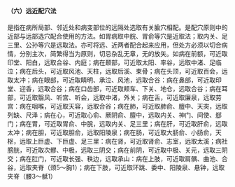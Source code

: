 #### （六）远近配穴法

 是指在病所局部、邻近处和病变部位的远隔处选取有关腧穴相配。是配穴原则中的近部与远部选穴配合使用的方法。如胃病取中脘、胃俞等穴是近取法；取内关、足三里、公孙等穴是远取法。亦可将远、近两者配合起来应用，但处方必须以切合病情，分别主次，简繁得当为原则，切忌杂乱无章，无的放矢。如病在前额，可近取印堂、阳白，远取合谷、内庭；病在颞部，可近取太阳、率谷，远取中渚、足临泣；病在后头，可近取风池、天柱，远取后溪、束骨；病在头顶，可近取百会，远取太冲；病在眼部，可近取睛明、承泣、风池，远取合谷：病在鼻部，可近取印堂、迎香，远取合谷；病在口齿部，可近取颊车、下关、地仓，远取合谷；病在耳部，可近取翳风、听宫、听会，远取中渚，外关；病在舌，可近取廉泉，远取劳宫：病在咽喉，可近取天容，远取合谷；病在肺，可近取肺俞、膻中、天突，远取列缺、尺泽；病在心，可近取心俞、厥阴俞、膻中，远取内关、神门、间使、郄门；病在胃，可近取胃俞、中脘，远取内关、足三里；病在肝，可近取肝俞，远取太冲；病在胆，可近取胆俞，远取阳陵泉；病在肠，可近取大肠俞、小肠俞，天枢，远取上巨虚、下巨虚、足三里：病在肾，可近取肾俞、志室，远取太溪；病社膀胱，可近取次髎、中极，远取三阴交；病在前阴，可近取中极、关元，远取三阴交；病在肛门，可近取长强、秩边，远取承山：病在上肢，可近取肩髃、曲池、合谷，远取夹脊（颈5～胸1）；病在下肢，可近取环跳、委中、阳陵泉、悬钟，远取夹脊（腰3～骶1）
